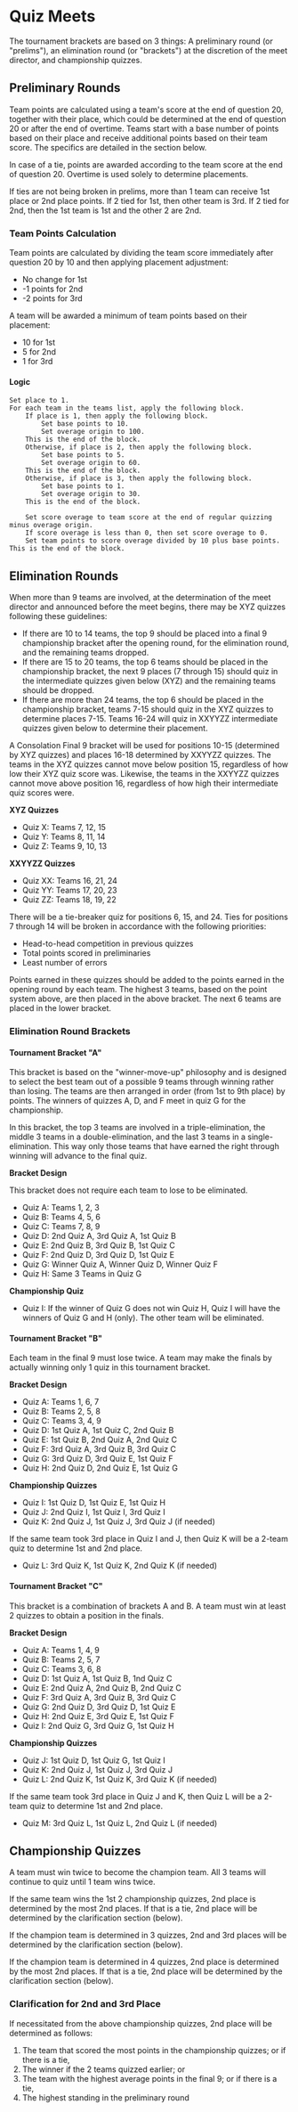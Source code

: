 # Quiz Meets

The tournament brackets are based on 3 things: A preliminary round (or "prelims"), an elimination round (or "brackets") at the discretion of the meet director, and championship quizzes.

## Preliminary Rounds

Team points are calculated using a team's score at the end of question 20, together with their place, which could be determined at the end of question 20 or after the end of overtime. Teams start with a base number of points based on their place and receive additional points based on their team score. The specifics are detailed in the section below.

In case of a tie, points are awarded according to the team score at the end of question 20. Overtime is used solely to determine placements.

If ties are not being broken in prelims, more than 1 team can receive 1st place or 2nd place points. If 2 tied for 1st, then other team is 3rd. If 2 tied for 2nd, then the 1st team is 1st and the other 2 are 2nd.

### Team Points Calculation

Team points are calculated by dividing the team score immediately after question 20 by 10 and then applying placement adjustment:

- No change for 1st
- -1 points for 2nd
- -2 points for 3rd

A team will be awarded a minimum of team points based on their placement:

- 10 for 1st
- 5 for 2nd
- 1 for 3rd

#### Logic

    Set place to 1.
    For each team in the teams list, apply the following block.
        If place is 1, then apply the following block.
            Set base points to 10.
            Set overage origin to 100.
        This is the end of the block.
        Otherwise, if place is 2, then apply the following block.
            Set base points to 5.
            Set overage origin to 60.
        This is the end of the block.
        Otherwise, if place is 3, then apply the following block.
            Set base points to 1.
            Set overage origin to 30.
        This is the end of the block.

        Set score overage to team score at the end of regular quizzing minus overage origin.
        If score overage is less than 0, then set score overage to 0.
        Set team points to score overage divided by 10 plus base points.
    This is the end of the block.

## Elimination Rounds

When more than 9 teams are involved, at the determination of the meet director and announced before the meet begins, there may be XYZ quizzes following these guidelines:

- If there are 10 to 14 teams, the top 9 should be placed into a final 9 championship bracket after the opening round, for the elimination round, and the remaining teams dropped.
- If there are 15 to 20 teams, the top 6 teams should be placed in the championship bracket, the next 9 places (7 through 15) should quiz in the intermediate quizzes given below (XYZ) and the remaining teams should be dropped.
- If there are more than 24 teams, the top 6 should be placed in the championship bracket, teams 7-15 should quiz in the XYZ quizzes to determine places 7-15. Teams 16-24 will quiz in XXYYZZ intermediate quizzes given below to determine their placement.

A Consolation Final 9 bracket will be used for positions 10-15 (determined by XYZ quizzes) and places 16-18 determined by XXYYZZ quizzes. The teams in the XYZ quizzes cannot move below position 15, regardless of how low their XYZ quiz score was. Likewise, the teams in the XXYYZZ quizzes cannot move above position 16, regardless of how high their intermediate quiz scores were.

**XYZ Quizzes**

- Quiz X: Teams 7, 12, 15
- Quiz Y: Teams 8, 11, 14
- Quiz Z: Teams 9, 10, 13

**XXYYZZ Quizzes**

- Quiz XX: Teams 16, 21, 24
- Quiz YY: Teams 17, 20, 23
- Quiz ZZ: Teams 18, 19, 22

There will be a tie-breaker quiz for positions 6, 15, and 24. Ties for positions 7 through 14 will be broken in accordance with the following priorities:

- Head-to-head competition in previous quizzes
- Total points scored in preliminaries
- Least number of errors

Points earned in these quizzes should be added to the points earned in the opening round by each team. The highest 3 teams, based on the point system above, are then placed in the above bracket. The next 6 teams are placed in the lower bracket.

### Elimination Round Brackets

#### Tournament Bracket "A"

This bracket is based on the "winner-move-up" philosophy and is designed to select the best team out of a possible 9 teams through winning rather than losing. The teams are then arranged in order (from 1st to 9th place) by points. The winners of quizzes A, D, and F meet in quiz G for the championship.

In this bracket, the top 3 teams are involved in a triple-elimination, the middle 3 teams in a double-elimination, and the last 3 teams in a single-elimination. This way only those teams that have earned the right through winning will advance to the final quiz.

**Bracket Design**

This bracket does not require each team to lose to be eliminated.

- Quiz A: Teams 1, 2, 3
- Quiz B: Teams 4, 5, 6
- Quiz C: Teams 7, 8, 9
- Quiz D: 2nd Quiz A, 3rd Quiz A, 1st Quiz B
- Quiz E: 2nd Quiz B, 3rd Quiz B, 1st Quiz C
- Quiz F: 2nd Quiz D, 3rd Quiz D, 1st Quiz E
- Quiz G: Winner Quiz A, Winner Quiz D, Winner Quiz F
- Quiz H: Same 3 Teams in Quiz G

**Championship Quiz**

- Quiz I: If the winner of Quiz G does not win Quiz H, Quiz I will have the winners of Quiz G and H (only). The other team will be eliminated.

#### Tournament Bracket "B"

Each team in the final 9 must lose twice. A team may make the finals by actually winning only 1 quiz in this tournament bracket.

**Bracket Design**

- Quiz A: Teams 1, 6, 7
- Quiz B: Teams 2, 5, 8
- Quiz C: Teams 3, 4, 9
- Quiz D: 1st Quiz A, 1st Quiz C, 2nd Quiz B
- Quiz E: 1st Quiz B, 2nd Quiz A, 2nd Quiz C
- Quiz F: 3rd Quiz A, 3rd Quiz B, 3rd Quiz C
- Quiz G: 3rd Quiz D, 3rd Quiz E, 1st Quiz F
- Quiz H: 2nd Quiz D, 2nd Quiz E, 1st Quiz G

**Championship Quizzes**

- Quiz I: 1st Quiz D, 1st Quiz E, 1st Quiz H
- Quiz J: 2nd Quiz I, 1st Quiz I, 3rd Quiz I
- Quiz K: 2nd Quiz J, 1st Quiz J, 3rd Quiz J (if needed)

If the same team took 3rd place in Quiz I and J, then Quiz K will be a 2-team quiz to determine 1st and 2nd place.

- Quiz L: 3rd Quiz K, 1st Quiz K, 2nd Quiz K (if needed)

#### Tournament Bracket "C"

This bracket is a combination of brackets A and B. A team must win at least 2 quizzes to obtain a position in the finals.

**Bracket Design**

- Quiz A: Teams 1, 4, 9
- Quiz B: Teams 2, 5, 7
- Quiz C: Teams 3, 6, 8
- Quiz D: 1st Quiz A, 1st Quiz B, 1nd Quiz C
- Quiz E: 2nd Quiz A, 2nd Quiz B, 2nd Quiz C
- Quiz F: 3rd Quiz A, 3rd Quiz B, 3rd Quiz C
- Quiz G: 2nd Quiz D, 3rd Quiz D, 1st Quiz E
- Quiz H: 2nd Quiz E, 3rd Quiz E, 1st Quiz F
- Quiz I: 2nd Quiz G, 3rd Quiz G, 1st Quiz H

**Championship Quizzes**

- Quiz J: 1st Quiz D, 1st Quiz G, 1st Quiz I
- Quiz K: 2nd Quiz J, 1st Quiz J, 3rd Quiz J
- Quiz L: 2nd Quiz K, 1st Quiz K, 3rd Quiz K (if needed)

If the same team took 3rd place in Quiz J and K, then Quiz L will be a 2-team quiz to determine 1st and 2nd place.

- Quiz M: 3rd Quiz L, 1st Quiz L, 2nd Quiz L (if needed)

## Championship Quizzes

A team must win twice to become the champion team. All 3 teams will continue to quiz until 1 team wins twice.

If the same team wins the 1st 2 championship quizzes, 2nd place is determined by the most 2nd places. If that is a tie, 2nd place will be determined by the clarification section (below).

If the champion team is determined in 3 quizzes, 2nd and 3rd places will be determined by the clarification section (below).

If the champion team is determined in 4 quizzes, 2nd place is determined by the most 2nd places. If that is a tie, 2nd place will be determined by the clarification section (below).

### Clarification for 2nd and 3rd Place

If necessitated from the above championship quizzes, 2nd place will be determined as follows:

1. The team that scored the most points in the championship quizzes; or if there is a tie,
2. The winner if the 2 teams quizzed earlier; or
3. The team with the highest average points in the final 9; or if there is a tie,
4. The highest standing in the preliminary round
